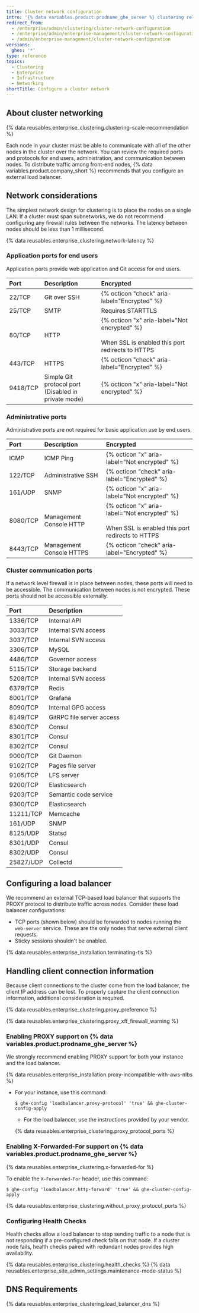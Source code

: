 ```yaml
---
title: Cluster network configuration
intro: '{% data variables.product.prodname_ghe_server %} clustering relies on proper DNS name resolution, load balancing, and communication between nodes to operate properly.'
redirect_from:
  - /enterprise/admin/clustering/cluster-network-configuration
  - /enterprise/admin/enterprise-management/cluster-network-configuration
  - /admin/enterprise-management/cluster-network-configuration
versions:
  ghes: '*'
type: reference
topics:
  - Clustering
  - Enterprise
  - Infrastructure
  - Networking
shortTitle: Configure a cluster network
---
```


## About cluster networking

{% data reusables.enterprise_clustering.clustering-scale-recommendation %}

Each node in your cluster must be able to communicate with all of the other nodes in the cluster over the network. You can review the required ports and protocols for end users, administration, and communication between nodes. To distribute traffic among front-end nodes, {% data variables.product.company_short %} recommends that you configure an external load balancer.

## Network considerations

The simplest network design for clustering is to place the nodes on a single LAN. If a cluster must span subnetworks, we do not recommend configuring any firewall rules between the networks. The latency between nodes should be less than 1 millisecond.

{% data reusables.enterprise_clustering.network-latency %}

### Application ports for end users

Application ports provide web application and Git access for end users.

| Port     | Description     | Encrypted  |
| :------------- | :------------- | :------------- |
| 22/TCP    | Git over SSH | {% octicon "check" aria-label="Encrypted" %} |
| 25/TCP    | SMTP | Requires STARTTLS |
| 80/TCP    | HTTP | {% octicon "x" aria-label="Not encrypted" %}<br><br>When SSL is enabled this port redirects to HTTPS |
| 443/TCP   | HTTPS | {% octicon "check" aria-label="Encrypted" %} |
| 9418/TCP  | Simple Git protocol port<br>(Disabled in private mode) | {% octicon "x" aria-label="Not encrypted" %} |

### Administrative ports

Administrative ports are not required for basic application use by end users.

| Port     | Description     | Encrypted  |
| :------------- | :------------- | :------------- |
| ICMP      | ICMP Ping | {% octicon "x" aria-label="Not encrypted" %} |
| 122/TCP   | Administrative SSH | {% octicon "check" aria-label="Encrypted" %} |
| 161/UDP    | SNMP | {% octicon "x" aria-label="Not encrypted" %} |
| 8080/TCP  | Management Console HTTP | {% octicon "x" aria-label="Not encrypted" %}<br><br>When SSL is enabled this port redirects to HTTPS |
| 8443/TCP  | Management Console HTTPS | {% octicon "check" aria-label="Encrypted" %} |

### Cluster communication ports

If a network level firewall is in place between nodes, these ports will need to be accessible. The communication between nodes is not encrypted. These ports should not be accessible externally.

| Port     | Description     |
| :------------- | :------------- |
| 1336/TCP  | Internal API |
| 3033/TCP  | Internal SVN access |
| 3037/TCP  | Internal SVN access |
| 3306/TCP  | MySQL |
| 4486/TCP  | Governor access |
| 5115/TCP  | Storage backend |
| 5208/TCP  | Internal SVN access |
| 6379/TCP  | Redis |
| 8001/TCP  | Grafana |
| 8090/TCP  | Internal GPG access |
| 8149/TCP  | GitRPC file server access |
| 8300/TCP | Consul |
| 8301/TCP | Consul |
| 8302/TCP | Consul |
| 9000/TCP  | Git Daemon |
| 9102/TCP  | Pages file server |
| 9105/TCP  | LFS server |
| 9200/TCP  | Elasticsearch |
| 9203/TCP | Semantic code service |
| 9300/TCP  | Elasticsearch |
| 11211/TCP | Memcache |
| 161/UDP   | SNMP |
| 8125/UDP  | Statsd |
| 8301/UDP | Consul |
| 8302/UDP | Consul |
| 25827/UDP | Collectd |

## Configuring a load balancer

 We recommend an external TCP-based load balancer that supports the PROXY protocol to distribute traffic across nodes. Consider these load balancer configurations:

 - TCP ports (shown below) should be forwarded to nodes running the `web-server` service. These are the only nodes that serve external client requests.
 - Sticky sessions shouldn't be enabled.

{% data reusables.enterprise_installation.terminating-tls %}

## Handling client connection information

Because client connections to the cluster come from the load balancer, the client IP address can be lost. To properly capture the client connection information, additional consideration is required.

{% data reusables.enterprise_clustering.proxy_preference %}

{% data reusables.enterprise_clustering.proxy_xff_firewall_warning %}

### Enabling PROXY support on {% data variables.product.prodname_ghe_server %}

We strongly recommend enabling PROXY support for both your instance and the load balancer.

{% data reusables.enterprise_installation.proxy-incompatible-with-aws-nlbs %}

- For your instance, use this command:
  ```shell
  $ ghe-config 'loadbalancer.proxy-protocol' 'true' && ghe-cluster-config-apply
  ```
  - For the load balancer, use the instructions provided by your vendor.

  {% data reusables.enterprise_clustering.proxy_protocol_ports %}

### Enabling X-Forwarded-For support on {% data variables.product.prodname_ghe_server %}

{% data reusables.enterprise_clustering.x-forwarded-for %}

To enable the `X-Forwarded-For` header, use this command:

```shell
$ ghe-config 'loadbalancer.http-forward' 'true' && ghe-cluster-config-apply
```

{% data reusables.enterprise_clustering.without_proxy_protocol_ports %}

### Configuring Health Checks
Health checks allow a load balancer to stop sending traffic to a node that is not responding if a pre-configured check fails on that node. If a cluster node fails, health checks paired with redundant nodes provides high availability.

{% data reusables.enterprise_clustering.health_checks %}
{% data reusables.enterprise_site_admin_settings.maintenance-mode-status %}

## DNS Requirements

{% data reusables.enterprise_clustering.load_balancer_dns %}
